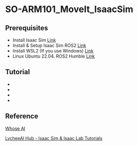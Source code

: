 # SO-ARM101_MoveIt_IsaacSim

## Prerequisites
* Install Isaac Sim [Link](https://docs.isaacsim.omniverse.nvidia.com/latest/installation/download.html)
* Install & Setup Isaac Sim ROS2 [Link](https://docs.isaacsim.omniverse.nvidia.com/latest/installation/install_ros.html)
* Install WSL2 (If you use Windows) [Link](https://learn.microsoft.com/zh-tw/windows/wsl/install)
* Linux Ubuntu 22.04. ROS2 Humble [Link](https://docs.ros.org/en/dashing/Installation/Ubuntu-Install-Binary.html)

## Tutorial
*
*
*
*

## Reference

 [Whose AI](https://www.youtube.com/@whoseai3397/videos)

 [LycheeAI Hub - Isaac Sim & Isaac Lab Tutorials](https://lycheeai-hub.com/)
